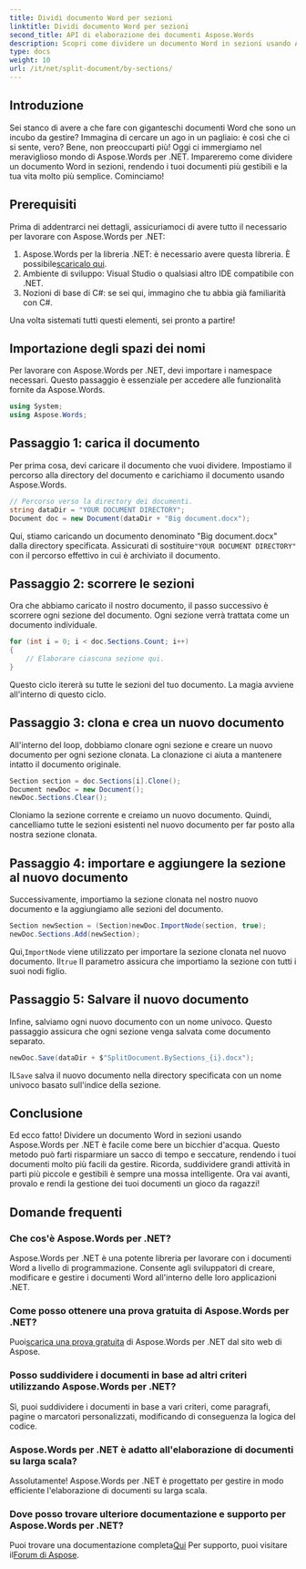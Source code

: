 ```yaml
---
title: Dividi documento Word per sezioni
linktitle: Dividi documento Word per sezioni
second_title: API di elaborazione dei documenti Aspose.Words
description: Scopri come dividere un documento Word in sezioni usando Aspose.Words per .NET. Segui questa guida dettagliata, passo dopo passo, per una gestione efficiente dei documenti.
type: docs
weight: 10
url: /it/net/split-document/by-sections/
---
```

## Introduzione

Sei stanco di avere a che fare con giganteschi documenti Word che sono un incubo da gestire? Immagina di cercare un ago in un pagliaio: è così che ci si sente, vero? Bene, non preoccuparti più! Oggi ci immergiamo nel meraviglioso mondo di Aspose.Words per .NET. Impareremo come dividere un documento Word in sezioni, rendendo i tuoi documenti più gestibili e la tua vita molto più semplice. Cominciamo!

## Prerequisiti

Prima di addentrarci nei dettagli, assicuriamoci di avere tutto il necessario per lavorare con Aspose.Words per .NET:

1.  Aspose.Words per la libreria .NET: è necessario avere questa libreria. È possibile[scaricalo qui](https://releases.aspose.com/words/net/).
2. Ambiente di sviluppo: Visual Studio o qualsiasi altro IDE compatibile con .NET.
3. Nozioni di base di C#: se sei qui, immagino che tu abbia già familiarità con C#.

Una volta sistemati tutti questi elementi, sei pronto a partire!

## Importazione degli spazi dei nomi

Per lavorare con Aspose.Words per .NET, devi importare i namespace necessari. Questo passaggio è essenziale per accedere alle funzionalità fornite da Aspose.Words.

```csharp
using System;
using Aspose.Words;
```

## Passaggio 1: carica il documento

Per prima cosa, devi caricare il documento che vuoi dividere. Impostiamo il percorso alla directory del documento e carichiamo il documento usando Aspose.Words.

```csharp
// Percorso verso la directory dei documenti.
string dataDir = "YOUR DOCUMENT DIRECTORY";
Document doc = new Document(dataDir + "Big document.docx");
```

 Qui, stiamo caricando un documento denominato "Big document.docx" dalla directory specificata. Assicurati di sostituire`"YOUR DOCUMENT DIRECTORY"` con il percorso effettivo in cui è archiviato il documento.

## Passaggio 2: scorrere le sezioni

Ora che abbiamo caricato il nostro documento, il passo successivo è scorrere ogni sezione del documento. Ogni sezione verrà trattata come un documento individuale.

```csharp
for (int i = 0; i < doc.Sections.Count; i++)
{
    // Elaborare ciascuna sezione qui.
}
```

Questo ciclo itererà su tutte le sezioni del tuo documento. La magia avviene all'interno di questo ciclo.

## Passaggio 3: clona e crea un nuovo documento

All'interno del loop, dobbiamo clonare ogni sezione e creare un nuovo documento per ogni sezione clonata. La clonazione ci aiuta a mantenere intatto il documento originale.

```csharp
Section section = doc.Sections[i].Clone();
Document newDoc = new Document();
newDoc.Sections.Clear();
```

Cloniamo la sezione corrente e creiamo un nuovo documento. Quindi, cancelliamo tutte le sezioni esistenti nel nuovo documento per far posto alla nostra sezione clonata.

## Passaggio 4: importare e aggiungere la sezione al nuovo documento

Successivamente, importiamo la sezione clonata nel nostro nuovo documento e la aggiungiamo alle sezioni del documento.

```csharp
Section newSection = (Section)newDoc.ImportNode(section, true);
newDoc.Sections.Add(newSection);
```

 Qui,`ImportNode` viene utilizzato per importare la sezione clonata nel nuovo documento. Il`true` Il parametro assicura che importiamo la sezione con tutti i suoi nodi figlio.

## Passaggio 5: Salvare il nuovo documento

Infine, salviamo ogni nuovo documento con un nome univoco. Questo passaggio assicura che ogni sezione venga salvata come documento separato.

```csharp
newDoc.Save(dataDir + $"SplitDocument.BySections_{i}.docx");
```

 IL`Save` salva il nuovo documento nella directory specificata con un nome univoco basato sull'indice della sezione.

## Conclusione

Ed ecco fatto! Dividere un documento Word in sezioni usando Aspose.Words per .NET è facile come bere un bicchier d'acqua. Questo metodo può farti risparmiare un sacco di tempo e seccature, rendendo i tuoi documenti molto più facili da gestire. Ricorda, suddividere grandi attività in parti più piccole e gestibili è sempre una mossa intelligente. Ora vai avanti, provalo e rendi la gestione dei tuoi documenti un gioco da ragazzi!

## Domande frequenti

### Che cos'è Aspose.Words per .NET?
Aspose.Words per .NET è una potente libreria per lavorare con i documenti Word a livello di programmazione. Consente agli sviluppatori di creare, modificare e gestire i documenti Word all'interno delle loro applicazioni .NET.

### Come posso ottenere una prova gratuita di Aspose.Words per .NET?
 Puoi[scarica una prova gratuita](https://releases.aspose.com/) di Aspose.Words per .NET dal sito web di Aspose.

### Posso suddividere i documenti in base ad altri criteri utilizzando Aspose.Words per .NET?
Sì, puoi suddividere i documenti in base a vari criteri, come paragrafi, pagine o marcatori personalizzati, modificando di conseguenza la logica del codice.

### Aspose.Words per .NET è adatto all'elaborazione di documenti su larga scala?
Assolutamente! Aspose.Words per .NET è progettato per gestire in modo efficiente l'elaborazione di documenti su larga scala.

### Dove posso trovare ulteriore documentazione e supporto per Aspose.Words per .NET?
 Puoi trovare una documentazione completa[Qui](https://reference.aspose.com/words/net/) Per supporto, puoi visitare il[Forum di Aspose](https://forum.aspose.com/c/words/8).